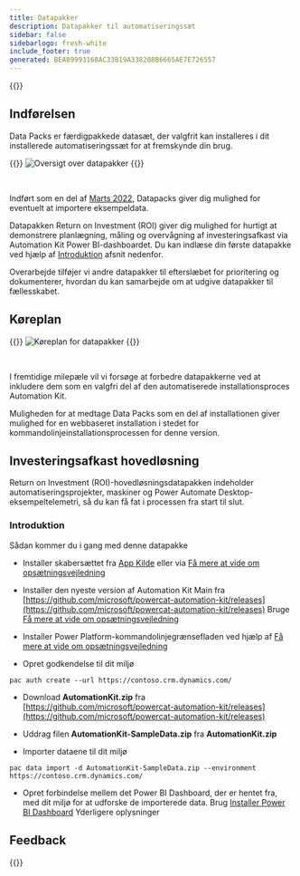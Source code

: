 ```yaml
---
title: Datapakker
description: Datapakker til automatiseringssæt
sidebar: false
sidebarlogo: fresh-white
include_footer: true
generated: BEA89993168AC33B19A338208B6665AE7E726557
---
```


{{<toc>}}

## Indførelsen

Data Packs er færdigpakkede datasæt, der valgfrit kan installeres i dit installerede automatiseringssæt for at fremskynde din brug.

{{<border>}}
![Oversigt over datapakker](https://powercat-automation-kit.azureedge.net/releases/november-2022/DataPacks.svg)
{{</border>}}

<br/>

Indført som en del af [Marts 2022](/da/releases/november-2022), Datapacks giver dig mulighed for eventuelt at importere eksempeldata.

Datapakken Return on Investment (ROI) giver dig mulighed for hurtigt at demonstrere planlægning, måling og overvågning af investeringsafkast via Automation Kit Power BI-dashboardet. Du kan indlæse din første datapakke ved hjælp af [Introduktion](/da#getting-started) afsnit nedenfor.

Overarbejde tilføjer vi andre datapakker til efterslæbet for prioritering og dokumenterer, hvordan du kan samarbejde om at udgive datapakker til fællesskabet.

## Køreplan

{{<border>}}
![Køreplan for datapakker](https://powercat-automation-kit.azureedge.net/releases/november-2022/DataPacks-WhatsNext.svg?v=1)
{{</border>}}

<br/>

I fremtidige milepæle vil vi forsøge at forbedre datapakkerne ved at inkludere dem som en valgfri del af den automatiserede installationsproces Automation Kit.

Muligheden for at medtage Data Packs som en del af installationen giver mulighed for en webbaseret installation i stedet for kommandolinjeinstallationsprocessen for denne version.

## Investeringsafkast hovedløsning

Return on Investment (ROI)-hovedløsningsdatapakken indeholder automatiseringsprojekter, maskiner og Power Automate Desktop-eksempeltelemetri, så du kan få fat i processen fra start til slut.

### Introduktion

Sådan kommer du i gang med denne datapakke

- Installer skabersættet fra [App Kilde](https://appsource.microsoft.com/product/dynamics-365/microsoftpowercatarch.creatorkit1) eller via [Få mere at vide om opsætningsvejledning](https://learn.microsoft.com/power-platform/guidance/creator-kit/setup)

- Installer den nyeste version af Automation Kit Main fra [https://github.com/microsoft/powercat-automation-kit/releases](https://github.com/microsoft/powercat-automation-kit/releases) Bruge [Få mere at vide om opsætningsvejledning](https://learn.microsoft.com/power-automate/guidance/automation-kit/setup/main)

- Installer Power Platform-kommandolinjegrænsefladen ved hjælp af [Få mere at vide om opsætningsvejledning](https://learn.microsoft.com/power-platform/developer/cli/introduction)

- Opret godkendelse til dit miljø

```pwsh
pac auth create --url https://contoso.crm.dynamics.com/
```

- Download **AutomationKit.zip** fra [https://github.com/microsoft/powercat-automation-kit/releases](https://github.com/microsoft/powercat-automation-kit/releases)

- Uddrag filen **AutomationKit-SampleData.zip** fra **AutomationKit.zip**

- Importer dataene til dit miljø

```pwsh
pac data import -d AutomationKit-SampleData.zip --environment https://contoso.crm.dynamics.com/ 
```

- Opret forbindelse mellem det Power BI Dashboard, der er hentet fra, med dit miljø for at udforske de importerede data. Brug [Installer Power BI Dashboard](/da/get-started/install-powerbi-dashboard) Yderligere oplysninger

## Feedback

{{<questions name="/content/da/features/datapacks.json" completed="Tak, fordi du gav feedback" shownavigationbuttons="false" locale="da">}}
